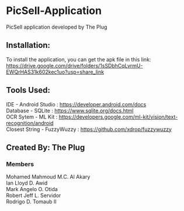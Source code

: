 # PicSell-Application
PicSell application developed by The Plug

## Installation:
To install the application, you can get the apk file in this link: \
https://drive.google.com/drive/folders/1sSDbhCqLvrmU-EWQrHAS31k602kec1uo?usp=share_link

## Tools Used:
IDE - Android Studio : https://developer.android.com/docs \
Database - SQLite : https://www.sqlite.org/docs.html \
OCR Sytem - ML Kit : https://developers.google.com/ml-kit/vision/text-recognition/android \
Closest String - FuzzyWuzzy : https://github.com/xdrop/fuzzywuzzy 

## Created By: The Plug 

### Members
Mohamed Mahmoud M.C. Al Akary \
Ian Lloyd D. Awid \
Mark Angelo O. Otida \
Robert Jeff L. Servidor \
Rodrigo D. Tomaub II 
